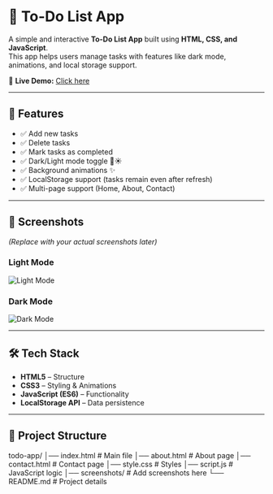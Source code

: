 # 📝 To-Do List App  

A simple and interactive **To-Do List App** built using **HTML, CSS, and JavaScript**.  
This app helps users manage tasks with features like dark mode, animations, and local storage support.  

🔗 **Live Demo:** [Click here](https://your-username.github.io/todo-app/)  

---

## 🚀 Features
- ✅ Add new tasks  
- ✅ Delete tasks  
- ✅ Mark tasks as completed  
- ✅ Dark/Light mode toggle 🌙☀️  
- ✅ Background animations ✨  
- ✅ LocalStorage support (tasks remain even after refresh)  
- ✅ Multi-page support (Home, About, Contact)  

---

## 📸 Screenshots  
*(Replace with your actual screenshots later)*  

### Light Mode  
![Light Mode](screenshots/light-mode.png)  

### Dark Mode  
![Dark Mode](screenshots/dark-mode.png)  

---

## 🛠 Tech Stack  
- **HTML5** – Structure  
- **CSS3** – Styling & Animations  
- **JavaScript (ES6)** – Functionality  
- **LocalStorage API** – Data persistence  

---

## 📂 Project Structure  
todo-app/
│── index.html # Main file
│── about.html # About page
│── contact.html # Contact page
│── style.css # Styles
│── script.js # JavaScript logic
│── screenshots/ # Add screenshots here
└── README.md # Project details

